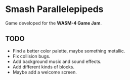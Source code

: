 # Smash Parallelepipeds

Game developed for the **WASM-4 Game Jam**.

## TODO

* Find a better color palette, maybe something metallic.
* Fix collision bugs.
* Add background music and sound effects.
* Add different kinds of blocks.
* Maybe add a welcome screen.

